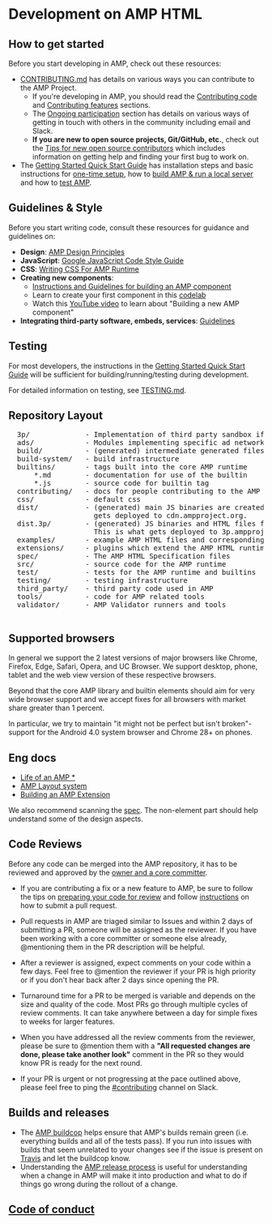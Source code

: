 <!---
Copyright 2015 The AMP HTML Authors. All Rights Reserved.

Licensed under the Apache License, Version 2.0 (the "License");
you may not use this file except in compliance with the License.
You may obtain a copy of the License at

      http://www.apache.org/licenses/LICENSE-2.0

Unless required by applicable law or agreed to in writing, software
distributed under the License is distributed on an "AS-IS" BASIS,
WITHOUT WARRANTIES OR CONDITIONS OF ANY KIND, either express or implied.
See the License for the specific language governing permissions and
limitations under the License.
-->

# Development on AMP HTML

## How to get started

Before you start developing in AMP, check out these resources:
* [CONTRIBUTING.md](../CONTRIBUTING.md) has details on various ways you can contribute to the AMP Project.
  * If you're developing in AMP, you should read the [Contributing code](../CONTRIBUTING.md#contributing-code) and [Contributing features](../CONTRIBUTING.md#contributing-features) sections.
  * The [Ongoing participation](../CONTRIBUTING.md#ongoing-participation) section has details on various ways of getting in touch with others in the community including email and Slack.
  * **If you are new to open source projects, Git/GitHub, etc.**, check out the [Tips for new open source contributors](../CONTRIBUTING.md#tips-for-new-open-source-contributors) which includes information on getting help and finding your first bug to work on.
* The [Getting Started Quick Start Guide](getting-started-quick.md) has installation steps and basic instructions for [one-time setup](getting-started-quick.md#one-time-setup), how to [build AMP & run a local server](getting-started-quick.md#build-amp--run-a-local-server) and how to [test AMP](getting-started-quick.md#test-amp).

## Guidelines & Style

Before you start writing code, consult these resources for guidance and guidelines on:

 - **Design**: [AMP Design Principles](DESIGN_PRINCIPLES.md)
 - **JavaScript**: [Google JavaScript Code Style Guide](https://google.github.io/styleguide/jsguide.html)
 - **CSS**: [Writing CSS For AMP Runtime](writing-css.md)
- **Creating new components**: 
  - [Instructions and Guidelines for building an AMP component](building-an-amp-extension.md)
  - Learn to create your first component in this [codelab](https://codelabs.developers.google.com/codelabs/creating-your-first-amp-component/#0)
  - Watch this [YouTube video](https://youtu.be/FJEhQFNKeaQ?list=PLXTOW_XMsIDTDXYO-NAi2OpEH0zyguvqX) to learn about "Building a new AMP component"
- **Integrating third-party software, embeds, services**: [Guidelines](../3p/README.md)

## Testing

For most developers, the instructions in the [Getting Started Quick Start Guide](getting-started-quick.md) will be sufficient for building/running/testing during development.  

For detailed information on testing, see [TESTING.md](TESTING.md).

## Repository Layout
<pre>
  3p/             - Implementation of third party sandbox iframes.
  ads/            - Modules implementing specific ad networks used in <amp-ad>
  build/          - (generated) intermediate generated files
  build-system/   - build infrastructure
  builtins/       - tags built into the core AMP runtime
      *.md        - documentation for use of the builtin
      *.js        - source code for builtin tag
  contributing/   - docs for people contributing to the AMP Project
  css/            - default css
  dist/           - (generated) main JS binaries are created here. This is what
                    gets deployed to cdn.ampproject.org.
  dist.3p/        - (generated) JS binaries and HTML files for 3p embeds and ads
                    This is what gets deployed to 3p.ampproject.net.
  examples/       - example AMP HTML files and corresponding assets
  extensions/     - plugins which extend the AMP HTML runtime's core set of tags
  spec/           - The AMP HTML Specification files
  src/            - source code for the AMP runtime
  test/           - tests for the AMP runtime and builtins
  testing/        - testing infrastructure
  third_party/    - third party code used in AMP
  tools/          - code for AMP related tools
  validator/      - AMP Validator runners and tools
  
</pre>

## Supported browsers

In general we support the 2 latest versions of major browsers like Chrome, Firefox, Edge, Safari, Opera, and UC Browser. We support desktop, phone, tablet and the web view version of these respective browsers.

Beyond that the core AMP library and builtin elements should aim for very wide browser support and we accept fixes for all browsers with market share greater than 1 percent.

In particular, we try to maintain "it might not be perfect but isn't broken"-support for the Android 4.0 system browser and Chrome 28+ on phones.

## Eng docs

- [Life of an AMP *](https://docs.google.com/document/d/1WdNj3qNFDmtI--c2PqyRYrPrxSg2a-93z5iX0SzoQS0/edit#)
- [AMP Layout system](../spec/amp-html-layout.md)
- [Building an AMP Extension](building-an-amp-extension.md)

We also recommend scanning the [spec](../spec/). The non-element part should help understand some of the design aspects.

## Code Reviews

Before any code can be merged into the AMP repository, it has to be reviewed and approved by the [owner and a core committer](https://github.com/ampproject/amphtml/blob/master/contributing/owners-and-committers.md).

- If you are contributing a fix or a new feature to AMP, be sure to follow the tips on [preparing your code for review](https://github.com/ampproject/amphtml/blob/master/CONTRIBUTING.md#contributing-code-for-a-feature-coding--implementation-phase) and follow [instructions](https://github.com/ampproject/amphtml/blob/master/contributing/getting-started-e2e.md#send-a-pull-request-ie-request-a-code-review) on how to submit a pull request.

- Pull requests in AMP are triaged similar to Issues and within 2 days of submitting a PR, someone will be assigned as the reviewer. If you have been working with a core committer or someone else already, @mentioning them in the PR description will be helpful.

- After a reviewer is assigned, expect comments on your code within a few days. Feel free to @mention the reviewer if your PR is high priority or if you don't hear back after 2 days since opening the PR.

- Turnaround time for a PR to be merged is variable and depends on the size and quality of the code. Most PRs go through multiple cycles of review comments. It can take anywhere between a day for simple fixes to weeks for larger features.

- When you have addressed all the review comments from the reviewer, please be sure to @mention them with a **"All requested changes are done, please take another look"** comment in the PR so they would know PR is ready for the next round.

- If your PR is urgent or not progressing at the pace outlined above, please feel free to ping the [#contributing](https://amphtml.slack.com/messages/contributing) channel on Slack.

## Builds and releases

- The [AMP buildcop](buildcop.md) helps ensure that AMP's builds remain green (i.e. everything builds and all of the tests pass).  If you run into issues with builds that seem unrelated to your changes see if the issue is present on [Travis](https://travis-ci.org/ampproject/amphtml/builds) and let the buildcop know.
- Understanding the [AMP release process](release-schedule.md) is useful for understanding when a change in AMP will make it into production and what to do if things go wrong during the rollout of a change.

## [Code of conduct](../CODE_OF_CONDUCT.md)
